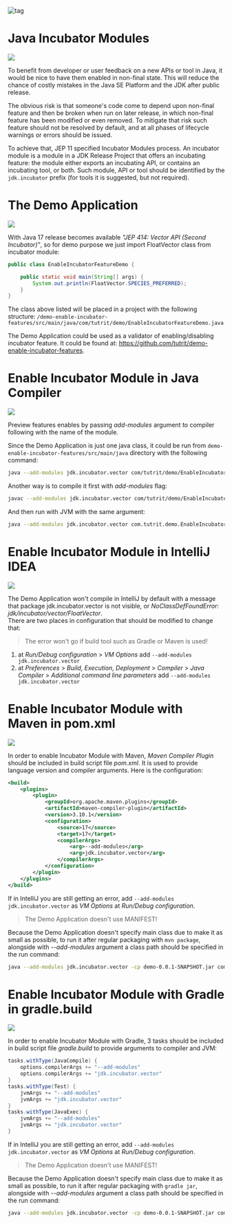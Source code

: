 ![tag](https://img.shields.io/badge/article-Instagram-red.svg)
# Java Incubator Modules
![](./Java_Incubator_Modules/1.png)
<div component="text-block">
To benefit from developer or user feedback on a new APIs or tool in Java, it would be nice to have them enabled in non-final 
state. This will reduce the chance of costly mistakes in the Java SE Platform and the JDK after public release. 

The obvious risk is that someone's code come to depend upon non-final feature and then be broken when run on later release,
in which non-final feature has been modified or even removed. To mitigate that risk such feature should not be resolved 
by default, and at all phases of lifecycle warnings or errors should be issued. 

To achieve that, JEP 11 specified Incubator Modules process. An incubator module is a module in a JDK Release Project 
that offers an incubating feature: the module either exports an incubating API, or contains an incubating tool, or both. 
Such module, API or tool should be identified by the `jdk.incubator` prefix (for tools it is suggested, but not required).
</div>

# The Demo Application
![](./Java_Incubator_Modules/2.png)
<div component="text-block">

With Java 17 release becomes available _"JEP 414: Vector API (Second Incubator)"_, so for demo purpose we just import
FloatVector class from incubator module:

```java
public class EnableIncubatorFeatureDemo {

    public static void main(String[] args) {
        System.out.println(FloatVector.SPECIES_PREFERRED);
    }
}
```

The class above listed will be placed in a project with the following structure:
`/demo-enable-incubator-features/src/main/java/com/tutrit/demo/EnableIncubatorFeatureDemo.java`

The Demo Application could be used as a validator of enabling/disabling incubator feature. It could be found at: 
<a href='https://github.com/tutrit/demo-enable-incubator-features'>https://github.com/tutrit/demo-enable-incubator-features</a>. 
</div>

# Enable Incubator Module in Java Compiler 
![](./Java_Incubator_Modules/3.png)
<div component="text-block">

Preview features enables by passing _add-modules_ argument to compiler following with the name of the module.

Since the Demo Application is just one java class, it could be run from `demo-enable-incubator-features/src/main/java` 
directory with the following command:

```bash
java --add-modules jdk.incubator.vector com/tutrit/demo/EnableIncubatorFeatureDemo.java 
```

Another way is to compile it first with _add-modules_ flag:

```bash
javac --add-modules jdk.incubator.vector com/tutrit/demo/EnableIncubatorFeatureDemo.java
```

And then run with JVM with the same argument:

```bash
java --add-modules jdk.incubator.vector com.tutrit.demo.EnableIncubatorFeatureDemo
```

</div>

# Enable Incubator Module in IntelliJ IDEA
![](./Java_Incubator_Modules/4.png)
<div component="text-block">

The Demo Application won't compile in IntelliJ by default with a message that package jdk.incubator.vector is not visible, 
or _NoClassDefFoundError: jdk/incubator/vector/FloatVector_. \
There are two places in configuration that should be modified to change that:

> The error won't go if build tool such as Gradle or Maven is used!

1. at _Run/Debug configuration_ > _VM Options_ add `--add-modules jdk.incubator.vector`
2. at _Preferences_ > _Build, Execution, Deployment_ > _Compiler_ > _Java Compiler_ > _Additional command line parameters_ 
add `--add-modules jdk.incubator.vector`

</div>

# Enable Incubator Module with Maven in pom.xml
![](./Java_Incubator_Modules/5.png)
<div component="text-block">

In order to enable Incubator Module with Maven, _Maven Compiler Plugin_ should be included in build script file _pom.xml_.
It is used to provide language version and compiler arguments. Here is the configuration:

```xml
<build>
    <plugins>
        <plugin>
            <groupId>org.apache.maven.plugins</groupId>
            <artifactId>maven-compiler-plugin</artifactId>
            <version>3.10.1</version>
            <configuration>
                <source>17</source>
                <target>17</target>
                <compilerArgs>
                    <arg>--add-modules</arg>
                    <arg>jdk.incubator.vector</arg>
                </compilerArgs>
            </configuration>
        </plugin>
    </plugins>
</build>
```

If in IntelliJ you are still getting an error, 
add `--add-modules jdk.incubator.vector` as _VM Options_ at _Run/Debug configuration_.

> The Demo Application doesn't use MANIFEST!

Because the Demo Application doesn't specify main class due to make it as small as possible, to run it after regular packaging with `mvn package`, 
alongside with _--add-modules_ argument a class path should be specified in the run command:

```bash
java --add-modules jdk.incubator.vector -cp demo-0.0.1-SNAPSHOT.jar com.tutrit.demo.EnableIncubatorFeatureDemo
```

</div>

# Enable Incubator Module with Gradle in gradle.build
![](./Java_Incubator_Modules/6.png)
<div component="text-block">

In order to enable Incubator Module with Gradle, 3 tasks should be included in build script file _gradle.build_ to provide 
arguments to compiler and JVM:

```groovy
tasks.withType(JavaCompile) {
    options.compilerArgs += "--add-modules"
    options.compilerArgs += "jdk.incubator.vector"
}
tasks.withType(Test) {
    jvmArgs += "--add-modules"
    jvmArgs += "jdk.incubator.vector"
}
tasks.withType(JavaExec) {
    jvmArgs += "--add-modules"
    jvmArgs += "jdk.incubator.vector"
}
```

If in IntelliJ you are still getting an error,
add `--add-modules jdk.incubator.vector` as _VM Options_ at _Run/Debug configuration_.

> The Demo Application doesn't use MANIFEST!

Because the Demo Application doesn't specify main class due to make it as small as possible, to run it after regular packaging with `gradle jar`,
alongside with _--add-modules_ argument a class path should be specified in the run command:

```bash
java --add-modules jdk.incubator.vector -cp demo-0.0.1-SNAPSHOT.jar com.tutrit.demo.EnableIncubatorFeatureDemo
```

</div>
